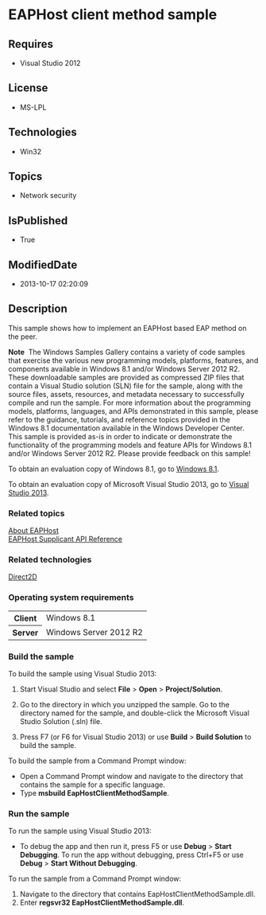 # EAPHost client method sample
## Requires
* Visual Studio 2012
## License
* MS-LPL
## Technologies
* Win32
## Topics
* Network security
## IsPublished
* True
## ModifiedDate
* 2013-10-17 02:20:09
## Description

<div id="mainSection">
<p>This sample shows how to implement an EAPHost based EAP method on the peer. </p>
<p class="note"><b>Note</b>&nbsp;&nbsp;The Windows Samples Gallery contains a variety of code samples that exercise the various new programming models, platforms, features, and components available in Windows&nbsp;8.1 and/or Windows Server&nbsp;2012&nbsp;R2. These downloadable samples
 are provided as compressed ZIP files that contain a Visual Studio solution (SLN) file for the sample, along with the source files, assets, resources, and metadata necessary to successfully compile and run the sample. For more information about the programming
 models, platforms, languages, and APIs demonstrated in this sample, please refer to the guidance, tutorials, and reference topics provided in the Windows&nbsp;8.1 documentation available in the Windows Developer Center. This sample is provided as-is in order to
 indicate or demonstrate the functionality of the programming models and feature APIs for Windows&nbsp;8.1 and/or Windows Server&nbsp;2012&nbsp;R2. Please provide feedback on this sample!</p>
<p>To obtain an evaluation copy of Windows&nbsp;8.1, go to <a href="http://go.microsoft.com/fwlink/p/?linkid=301696">
Windows&nbsp;8.1</a>.</p>
<p>To obtain an evaluation copy of Microsoft Visual Studio&nbsp;2013, go to <a href="http://go.microsoft.com/fwlink/p/?linkid=301697">
Visual Studio&nbsp;2013</a>.</p>
<h3><a id="related_topics"></a>Related topics</h3>
<dl><dt><a href="http://msdn.microsoft.com/en-us/library/windows/desktop/bb309008">About EAPHost</a>
</dt><dt><a href="http://msdn.microsoft.com/en-us/library/windows/desktop/aa363918">EAPHost Supplicant API Reference</a>
</dt></dl>
<h3>Related technologies</h3>
<a href="http://msdn.microsoft.com/en-us/library/windows/desktop/dd370990">Direct2D</a>
<h3>Operating system requirements</h3>
<table>
<tbody>
<tr>
<th>Client</th>
<td><dt>Windows&nbsp;8.1 </dt></td>
</tr>
<tr>
<th>Server</th>
<td><dt>Windows Server&nbsp;2012&nbsp;R2 </dt></td>
</tr>
</tbody>
</table>
<h3>Build the sample</h3>
<p>To build the sample using Visual Studio&nbsp;2013:</p>
<ol>
<li>
<p>Start Visual Studio and select <b>File</b> &gt; <b>Open</b> &gt; <b>Project/Solution</b>.</p>
</li><li>
<p>Go to the directory in which you unzipped the sample. Go to the directory named for the sample, and double-click the Microsoft Visual Studio Solution (.sln) file.</p>
</li><li>
<p>Press F7 (or F6 for Visual Studio&nbsp;2013) or use <b>Build</b> &gt; <b>Build Solution</b> to build the sample.</p>
</li></ol>
<p>To build the sample from a Command Prompt window:</p>
<ul>
<li>Open a Command Prompt window and navigate to the directory that contains the sample for a specific language.
</li><li>Type <b>msbuild EapHostClientMethodSample</b>. </li></ul>
<h3>Run the sample</h3>
<p>To run the sample using Visual Studio&nbsp;2013:</p>
<ul>
<li>
<p>To debug the app and then run it, press F5 or use <b>Debug</b> &gt; <b>Start Debugging</b>. To run the app without debugging, press Ctrl&#43;F5 or use
<b>Debug</b> &gt; <b>Start Without Debugging</b>.</p>
</li></ul>
<p>To run the sample from a Command Prompt window:</p>
<ol>
<li>Navigate to the directory that contains EapHostClientMethodSample.dll. </li><li>Enter <b>regsvr32 EapHostClientMethodSample.dll</b>. </li></ol>
</div>
